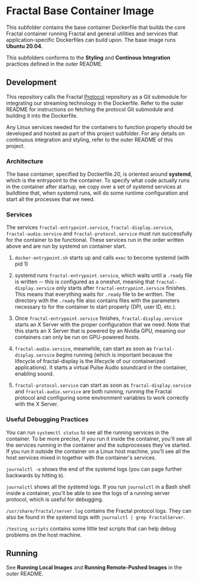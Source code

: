 # Fractal Base Container Image

This subfolder contains the base container Dockerfile that builds the core Fractal container running Fractal and general utilities and services that application-specific Dockerfiles can build upon. The base image runs **Ubuntu 20.04**.

This subfolders conforms to the **Styling** and **Continous Integration** practices defined in the outer README.

## Development

This repository calls the Fractal [Protocol](https://github.com/fractal/protocol) repository as a Git submodule for integrating our streaming technology in the Dockerfile. Refer to the outer README for instructions on fetching the protocol Git submodule and building it into the Dockerfile.

Any Linux services needed for the containers to function properly should be developed and hosted as part of this project subfolder. For any details on continuous integration and styling, refer to the outer README of this project.

### Architecture

The base container, specified by Dockerfile.20, is oriented around **systemd**, which is the entrypoint to the container. To specify what code actually runs in the container after startup, we copy over a set of systemd services at buildtime that, when systemd runs, will do some runtime configuration and start all the processes that we need.

### Services

The services `fractal-entrypoint.service`, `fractal-display.service`, `fractal-audio.service` and `fractal-protocol.service` must run successfully for the container to be functional. These services run in the order written above and are run by systemd on container start.

1. `docker-entrypoint.sh` starts up and calls `exec` to become systemd (with pid 1)

2. systemd runs `fractal-entrypoint.service`, which waits until a `.ready` file is written -- this is configured as a oneshot, meaning that `fractal-display.service` only starts after `fractal-entrypoint.service` finishes. This means that everything waits for `.ready` file to be written. The directory with the `.ready` file also contains files with the parameters necessary to for the container to start properly (DPI, user ID, etc.).

3. Once `fractal-entrypoint.service` finishes, `fractal-display.service` starts an X Server with the proper configuration that we need. Note that this starts an X Server that is powered by an Nvidia GPU, meaning our containers can only be run on GPU-powered hosts.

4. `fractal-audio.service`, meanwhile, can start as soon as `fractal-display.service` _begins_ running (which is important because the lifecycle of fractal-display is the lifecycle of our containerized applications). It starts a virtual Pulse Audio soundcard in the container, enabling sound.

5. `fractal-protocol.service` can start as soon as `fractal-display.service` and `fractal-audio.service` are both running, running the Fractal protocol and configuring some environment variables to work correctly with the X Server.

### Useful Debugging Practices

You can run `systemctl status` to see all the running services in the container. To be more precise, if you run it inside the container, you'll see all the services running in the container and the subprocesses they've started. If you run it outside the container on a Linux host machine, you'll see all the host services mixed in together with the container's services.

`journalctl -e` shows the end of the systemd logs (you can page further backwards by hitting `b`).

`journalctl` shows all the systemd logs. If you run `journalctl` in a Bash shell inside a container, you'll be able to see the logs of a running server protocol, which is useful for debugging.

`/usr/share/fractal/server.log` contains the Fractal protocol logs. They can also be found in the systemd logs with `journalctl | grep FractalServer`.

`/testing_scripts` contains some little test scripts that can help debug problems on the host machine.

## Running

See **Running Local Images** and **Running Remote-Pushed Images** in the outer README.
